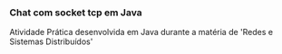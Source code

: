 ### Chat com socket tcp em Java

Atividade Prática desenvolvida em Java durante a matéria de 'Redes e Sistemas Distribuídos'